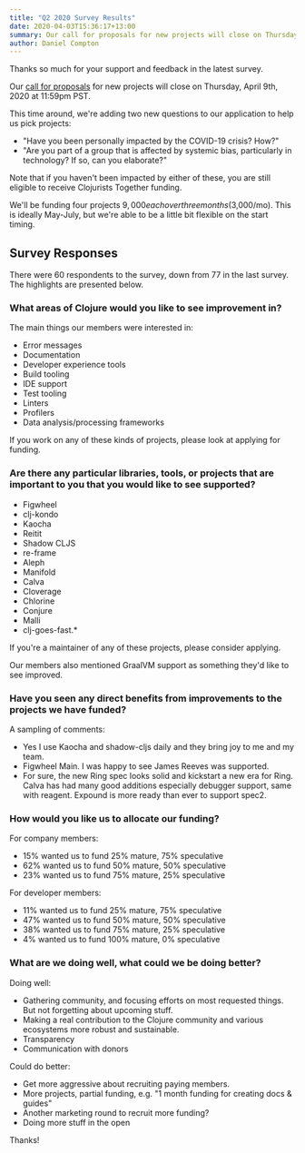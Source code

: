 ```yaml
---
title: "Q2 2020 Survey Results"
date: 2020-04-03T15:36:17+13:00
summary: Our call for proposals for new projects will close on Thursday, April 9th, 2020 at 11:59pm PST.
author: Daniel Compton
---
```


Thanks so much for your support and feedback in the latest survey.

Our [call for proposals](/open-source/) for new projects will close on Thursday, April 9th, 2020 at 11:59pm PST.

This time around, we're adding two new questions to our application to help us pick projects:

- "Have you been personally impacted by the COVID-19 crisis? How?"
- "Are you part of a group that is affected by systemic bias, particularly in technology? If so, can you elaborate?"

Note that if you haven't been impacted by either of these, you are still eligible to receive Clojurists Together funding.

We'll be funding four projects $9,000 each over three months ($3,000/mo). This is ideally May-July, but we're able to be a little bit flexible on the start timing.

## Survey Responses

There were 60 respondents to the survey, down from 77 in the last survey. The highlights are presented below.

### What areas of Clojure would you like to see improvement in?

The main things our members were interested in:

- Error messages
- Documentation
- Developer experience tools
- Build tooling
- IDE support
- Test tooling
- Linters
- Profilers
- Data analysis/processing frameworks

If you work on any of these kinds of projects, please look at applying for funding.

### Are there any particular libraries, tools, or projects that are important to you that you would like to see supported?

- Figwheel
- clj-kondo
- Kaocha
- Reitit
- Shadow CLJS
- re-frame
- Aleph
- Manifold
- Calva
- Cloverage
- Chlorine
- Conjure
- Malli
- clj-goes-fast.*

If you're a maintainer of any of these projects, please consider applying.

Our members also mentioned GraalVM support as something they'd like to see improved.

### Have you seen any direct benefits from improvements to the projects we have funded?

A sampling of comments:

- Yes I use Kaocha and shadow-cljs daily and they bring joy to me and my team.
- Figwheel Main. I was happy to see James Reeves was supported.
- For sure, the new Ring spec looks solid and kickstart a new era for Ring. Calva has had many good additions especially debugger support, same with reagent. Expound is more ready than ever to support spec2.

### How would you like us to allocate our funding?

For company members:

- 15% wanted us to fund 25% mature, 75% speculative
- 62% wanted us to fund 50% mature, 50% speculative
- 23% wanted us to fund 75% mature, 25% speculative

For developer members:

- 11% wanted us to fund 25% mature, 75% speculative
- 47% wanted us to fund 50% mature, 50% speculative
- 38% wanted us to fund 75% mature, 25% speculative
- 4% wanted us to fund 100% mature, 0% speculative

### What are we doing well, what could we be doing better?

Doing well:

- Gathering community, and focusing efforts on most requested things. But not forgetting about upcoming stuff.
- Making a real contribution to the Clojure community and various ecosystems more robust and sustainable.
- Transparency
- Communication with donors

Could do better:

- Get more aggressive about recruiting paying members.
- More projects, partial funding, e.g. "1 month funding for creating docs & guides"
- Another marketing round to recruit more funding?
- Doing more stuff in the open

Thanks!
